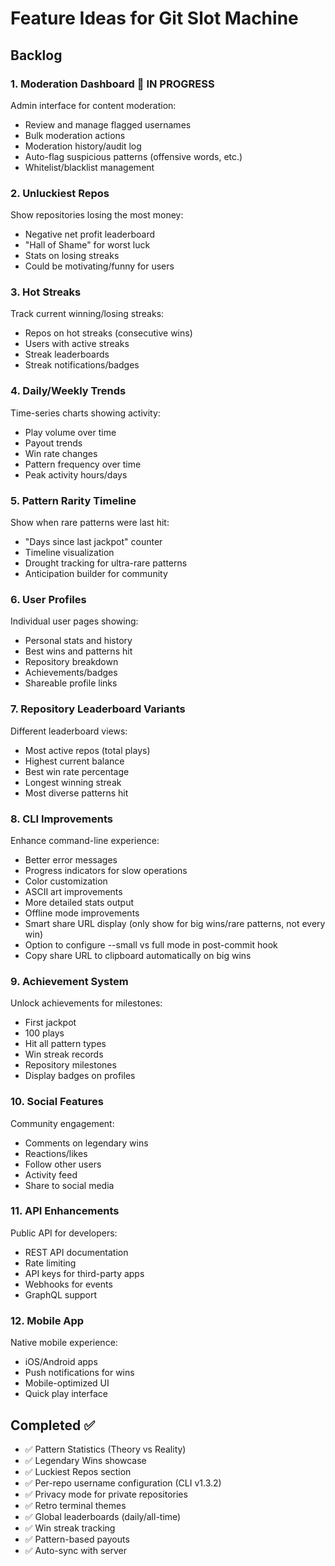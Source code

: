 # Feature Ideas for Git Slot Machine

## Backlog

### 1. Moderation Dashboard 🚧 IN PROGRESS
Admin interface for content moderation:
- Review and manage flagged usernames
- Bulk moderation actions
- Moderation history/audit log
- Auto-flag suspicious patterns (offensive words, etc.)
- Whitelist/blacklist management

### 2. Unluckiest Repos
Show repositories losing the most money:
- Negative net profit leaderboard
- "Hall of Shame" for worst luck
- Stats on losing streaks
- Could be motivating/funny for users

### 3. Hot Streaks
Track current winning/losing streaks:
- Repos on hot streaks (consecutive wins)
- Users with active streaks
- Streak leaderboards
- Streak notifications/badges

### 4. Daily/Weekly Trends
Time-series charts showing activity:
- Play volume over time
- Payout trends
- Win rate changes
- Pattern frequency over time
- Peak activity hours/days

### 5. Pattern Rarity Timeline
Show when rare patterns were last hit:
- "Days since last jackpot" counter
- Timeline visualization
- Drought tracking for ultra-rare patterns
- Anticipation builder for community

### 6. User Profiles
Individual user pages showing:
- Personal stats and history
- Best wins and patterns hit
- Repository breakdown
- Achievements/badges
- Shareable profile links

### 7. Repository Leaderboard Variants
Different leaderboard views:
- Most active repos (total plays)
- Highest current balance
- Best win rate percentage
- Longest winning streak
- Most diverse patterns hit

### 8. CLI Improvements
Enhance command-line experience:
- Better error messages
- Progress indicators for slow operations
- Color customization
- ASCII art improvements
- More detailed stats output
- Offline mode improvements
- Smart share URL display (only show for big wins/rare patterns, not every win)
- Option to configure --small vs full mode in post-commit hook
- Copy share URL to clipboard automatically on big wins

### 9. Achievement System
Unlock achievements for milestones:
- First jackpot
- 100 plays
- Hit all pattern types
- Win streak records
- Repository milestones
- Display badges on profiles

### 10. Social Features
Community engagement:
- Comments on legendary wins
- Reactions/likes
- Follow other users
- Activity feed
- Share to social media

### 11. API Enhancements
Public API for developers:
- REST API documentation
- Rate limiting
- API keys for third-party apps
- Webhooks for events
- GraphQL support

### 12. Mobile App
Native mobile experience:
- iOS/Android apps
- Push notifications for wins
- Mobile-optimized UI
- Quick play interface

## Completed ✅

- ✅ Pattern Statistics (Theory vs Reality)
- ✅ Legendary Wins showcase
- ✅ Luckiest Repos section
- ✅ Per-repo username configuration (CLI v1.3.2)
- ✅ Privacy mode for private repositories
- ✅ Retro terminal themes
- ✅ Global leaderboards (daily/all-time)
- ✅ Win streak tracking
- ✅ Pattern-based payouts
- ✅ Auto-sync with server
